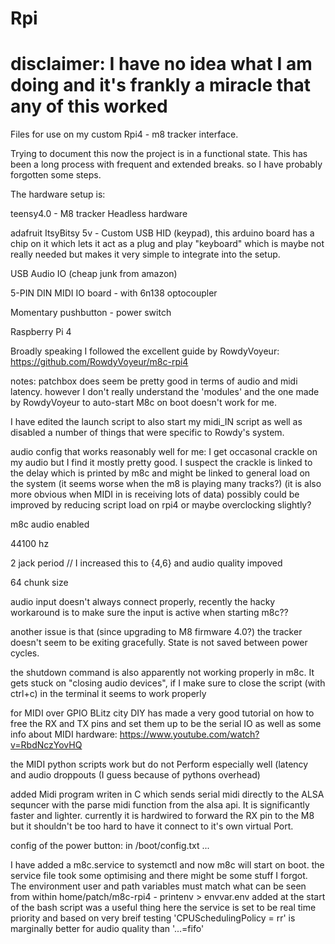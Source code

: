 # Rpi
# disclaimer: I have no idea what I am doing and it's frankly a miracle that any of this worked
Files for use on my custom Rpi4 - m8 tracker interface.

Trying to document this now the project is in a functional state.
This has been a long process with frequent and extended breaks. so I have probably forgotten some steps.

The hardware setup is:

teensy4.0                              -  M8 tracker Headless hardware

adafruit ItsyBitsy 5v                  - Custom USB HID (keypad),
this arduino board has a chip on it which lets it act as a plug and play "keyboard" which is maybe not really needed but makes it very simple to integrate into the setup.
      
USB Audio IO  (cheap junk from amazon)

5-PIN DIN MIDI IO board                - with 6n138 optocoupler

Momentary pushbutton                   - power switch

Raspberry Pi 4


Broadly speaking I followed the excellent guide by RowdyVoyeur: 
  https://github.com/RowdyVoyeur/m8c-rpi4

  notes:
  patchbox does seem be pretty good in terms of audio and midi latency.
    however I don't really understand the 'modules' and the one made by RowdyVoyeur to auto-start M8c on boot doesn't work for me.

  I have edited the launch script to also start my midi_IN script as well as disabled a number of things that were specific to Rowdy's system.  
  
  audio config that works reasonably well for me:
    I get occasonal crackle on my audio but I find it mostly pretty good.
    I suspect the crackle is linked to the delay which is printed by m8c and might be linked to general load on the system (it seems worse when the m8 is playing many tracks?)
          (it is also more obvious when MIDI in is receiving lots of data)
          possibly could be improved by reducing script load on rpi4 or maybe overclocking slightly?

   m8c audio enabled
   
   44100 hz
   
   2 jack period      // I increased this to {4,6} and audio quality impoved
   
   64 chunk size
   

   audio input doesn't always connect properly, recently the hacky workaround is to make sure the input is active when starting m8c?? 

   another issue is that (since upgrading to M8 firmware 4.0?) the tracker doesn't seem to be exiting gracefully. State is not saved between power cycles.

   the shutdown command is also apparently not working properly in m8c. It gets stuck on "closing audio devices", if I make sure to close the script (with ctrl+c) in the terminal it seems to work properly
   

for MIDI over GPIO BLitz city DIY has made a very good tutorial on how to free the RX and TX pins and set them up to be the serial IO as well as some info about MIDI hardware:
  https://www.youtube.com/watch?v=RbdNczYovHQ

the MIDI python scripts work but do not Perform especially well (latency and audio droppouts (I guess because of pythons overhead)

added Midi program writen in C which sends serial midi directly to the ALSA sequncer with the parse midi function from the alsa api. It is significantly faster and lighter. currently it is hardwired to forward the RX pin to the M8 but it shouldn't be too hard to have it connect to it's own virtual Port.

config of the power button:
  in /boot/config.txt
  ...


  I have added a m8c.service to systemctl and now m8c will start on boot.
      the service file took some optimising and there might be some stuff I forgot.
      The environment user and path variables must match what can be seen from within home/patch/m8c-rpi4 
            - printenv > envvar.env added at the start of the bash script was a useful thing here
      the service is set to be real time priority and based on very breif testing 'CPUSchedulingPolicy = rr' is marginally better for audio quality than '...=fifo'


      
  



